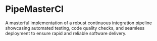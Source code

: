 # PipeMasterCI
A masterful implementation of a robust continuous integration pipeline showcasing automated testing, code quality checks, and seamless deployment to ensure rapid and reliable software delivery.
